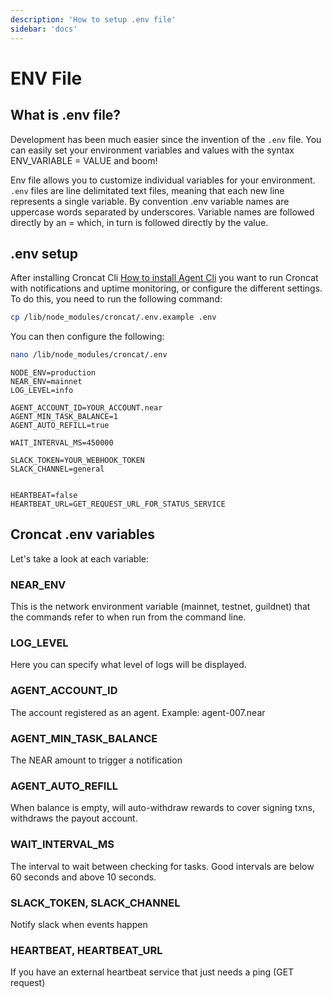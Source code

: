 ```yaml
---
description: 'How to setup .env file'
sidebar: 'docs'
---
```


# ENV File

## What is .env file?

Development has been much easier since the invention of the `.env` file. You can easily set your environment variables and values with the syntax ENV_VARIABLE = VALUE and boom!

Env file allows you to customize individual variables for your environment. `.env` files are line delimitated text files, meaning that each new line represents a single variable. By convention .env variable names are uppercase words separated by underscores. Variable names are followed directly by an = which, in turn is followed directly by the value.

## .env setup

After installing Croncat Cli [How to install Agent Cli](https://docs.cron.cat/docs/agent-cli/) you want to run Croncat with notifications and uptime monitoring, or configure the different settings. To do this, you need to run the following command:

```bash
cp /lib/node_modules/croncat/.env.example .env
```

You can then configure the following:

```bash
nano /lib/node_modules/croncat/.env
```

```
NODE_ENV=production
NEAR_ENV=mainnet
LOG_LEVEL=info

AGENT_ACCOUNT_ID=YOUR_ACCOUNT.near
AGENT_MIN_TASK_BALANCE=1
AGENT_AUTO_REFILL=true

WAIT_INTERVAL_MS=450000

SLACK_TOKEN=YOUR_WEBHOOK_TOKEN
SLACK_CHANNEL=general


HEARTBEAT=false
HEARTBEAT_URL=GET_REQUEST_URL_FOR_STATUS_SERVICE
```
## Croncat .env variables

Let's take a look at each variable:

### NEAR_ENV

This is the network environment variable (mainnet, testnet, guildnet) that the commands refer to when run from the command line.

### LOG_LEVEL

Here you can specify what level of logs will be displayed.

### AGENT_ACCOUNT_ID

The account registered as an agent. Example: agent-007.near

### AGENT_MIN_TASK_BALANCE

The NEAR amount to trigger a notification

### AGENT_AUTO_REFILL

When balance is empty, will auto-withdraw rewards to cover signing txns, withdraws the payout account.

### WAIT_INTERVAL_MS

The interval to wait between checking for tasks. Good intervals are below 60 seconds and above 10 seconds.


### SLACK_TOKEN, SLACK_CHANNEL

Notify slack when events happen

### HEARTBEAT, HEARTBEAT_URL

 If you have an external heartbeat service that just needs a ping (GET request)
